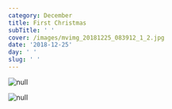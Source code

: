 ```yaml
---
category: December
title: First Christmas
subTitle: ' '
cover: /images/mvimg_20181225_083912_1_2.jpg
date: '2018-12-25'
day: ' '
slug: ' '
---
```

![null](/images/mvimg_20181225_083912_1_2.jpg)

![null](/images/mvimg_20181225_094117.jpg)
